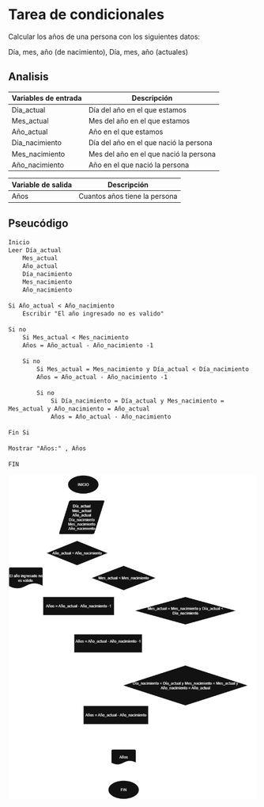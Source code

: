 # Tarea de condicionales

Calcular los años de una persona con los siguientes datos:

Día, mes, año (de nacimiento), Día, mes, año (actuales)


## Analisis

| Variables de entrada| Descripción |
|---------------------|-------------|
| Día_actual | Día del año en el que estamos |
| Mes_actual | Mes del año en el que estamos |
| Año_actual |Año en el que estamos |
| Día_nacimiento | Día del año en el que nació la persona |
| Mes_nacimiento | Mes del año en el que nació la persona |
| Año_nacimiento | Año en el que nació la persona |

| Variable de salida | Descripción |
|--------------------|-------------|
| Años | Cuantos años tiene la persona |

## Pseucódigo

```
Inicio
Leer Día_actual
    Mes_actual
    Año_actual
    Día_nacimiento
    Mes_nacimiento
    Año_nacimiento

Si Año_actual < Año_nacimiento
    Escribir "El año ingresado no es valido"

Si no
    Si Mes_actual < Mes_nacimiento 
    Años = Año_actual - Año_nacimiento -1

    Si no
        Si Mes_actual = Mes_nacimiento y Día_actual < Día_nacimiento
        Años = Año_actual - Año_nacimiento -1

        Si no
            Si Día_nacimiento = Día_actual y Mes_nacimiento = Mes_actual y Año_nacimiento = Año_actual
            Años = Año_actual - Año_nacimiento

Fin Si

Mostrar "Años:" , Años

FIN
```
![Diagrama tarea](Diagrama_tarea.png)